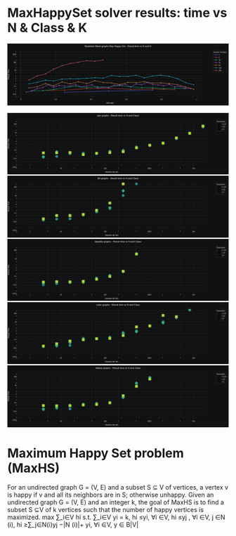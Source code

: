 # MaxHappySet solver results: time vs N & Class & K

![alt text](output/BAResult5.png "Title")

![alt text](output/starResult3.png "Title")
![alt text](output/BAResult3.png "Title")
![alt text](output/bipartiteCompleteResult3.png "Title")
![alt text](output/cubicResult3.png "Title")
![alt text](output/lollipopResult3.png "Title")

# Maximum Happy Set problem (MaxHS)
For an undirected graph G = (V, E) and a subset S ⊆ V of vertices, a vertex
v is happy if v and all its neighbors are in S; otherwise unhappy. Given an
undirected graph G = (V, E) and an integer k, the goal of MaxHS is to find a
subset S ⊆V of k vertices such that the number of happy vertices is maximized.
max ∑_i∈V hi
s.t. ∑_i∈V yi = k,
hi ≤yi, ∀i ∈V,
hi ≤yj , ∀i ∈V, j ∈N (i),
hi ≥∑_j∈N(i)yj −|N (i)|+ yi, ∀i ∈V,
y ∈ B|V|
